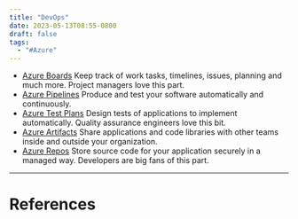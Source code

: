 ```yaml
---
title: "DevOps"
date: 2023-05-13T08:55-0800
draft: false
tags: 
  - "#Azure"
---
```


- [Azure Boards](/notes/) Keep track of work tasks, timelines, issues, planning and much more. Project managers love this part.
- [Azure Pipelines](/notes/) Produce and test your software automatically and continuously.
- [Azure Test Plans](/notes/) Design tests of applications to implement automatically. Quality assurance engineers love this bit.
- [Azure Artifacts](/notes/) Share applications and code libraries with other teams inside and outside your organization.
- [Azure Repos](/notes/) Store source code for your application securely in a managed way. Developers are big fans of this part.


---
# References
